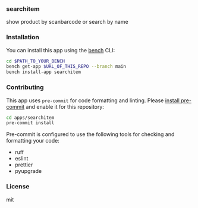 ### searchitem

show product by scanbarcode or search by name

### Installation

You can install this app using the [bench](https://github.com/frappe/bench) CLI:

```bash
cd $PATH_TO_YOUR_BENCH
bench get-app $URL_OF_THIS_REPO --branch main
bench install-app searchitem
```

### Contributing

This app uses `pre-commit` for code formatting and linting. Please [install pre-commit](https://pre-commit.com/#installation) and enable it for this repository:

```bash
cd apps/searchitem
pre-commit install
```

Pre-commit is configured to use the following tools for checking and formatting your code:

- ruff
- eslint
- prettier
- pyupgrade

### License

mit
